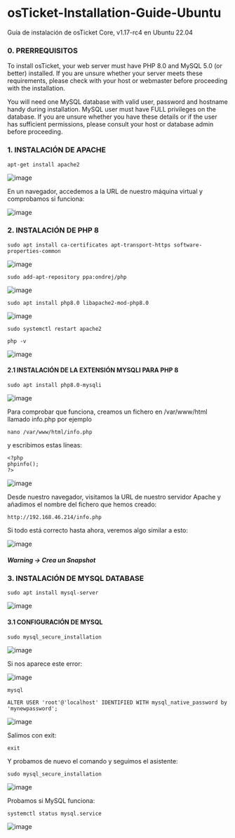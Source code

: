 # osTicket-Installation-Guide-Ubuntu
Guía de instalación de osTicket Core, v1.17-rc4 en Ubuntu 22.04

### 0.  PRERREQUISITOS

To install osTicket, your web server must have PHP 8.0 and MySQL 5.0 (or better) installed. If you are unsure whether your server meets these requirements, please check with your host or webmaster before proceeding with the installation.

You will need one MySQL database with valid user, password and hostname handy during installation. MySQL user must have FULL privileges on the database. If you are unsure whether you have these details or if the user has sufficient permissions, please consult your host or database admin before proceeding.

### 1. INSTALACIÓN DE APACHE

```shell
apt-get install apache2
```

![image](https://user-images.githubusercontent.com/20743678/190367570-093d6ac2-c0b4-4a21-b824-cae5bb0f524e.png)

En un navegador, accedemos a la URL de nuestro máquina virtual y comprobamos si funciona:

![image](https://user-images.githubusercontent.com/20743678/190367841-1938c201-9728-45b7-85e6-ec12a9243a86.png)

### 2. INSTALACIÓN DE PHP 8

```shell
sudo apt install ca-certificates apt-transport-https software-properties-common
```

![image](https://user-images.githubusercontent.com/20743678/190368199-ff183676-8553-48b7-a5f1-d292dcc2c886.png)

```shell
sudo add-apt-repository ppa:ondrej/php
```

![image](https://user-images.githubusercontent.com/20743678/190368451-23265c03-e5ef-4f68-b0bf-31f9cd753b5d.png)


```shell
sudo apt install php8.0 libapache2-mod-php8.0
```

![image](https://user-images.githubusercontent.com/20743678/190368692-aac9c322-5e4f-49cc-8958-a81dd3dacc53.png)


```shell
sudo systemctl restart apache2
```

```shell
php -v
```

![image](https://user-images.githubusercontent.com/20743678/190368901-e0382902-a13d-4cd1-b787-579ea2a61183.png)

#### 2.1 INSTALACIÓN DE LA EXTENSIÓN MYSQLI PARA PHP 8

```shell
sudo apt install php8.0-mysqli 
```

![image](https://user-images.githubusercontent.com/20743678/190369709-a8a97c4f-1566-4406-b1f3-9002e1756e64.png)

Para comprobar que funciona, creamos un fichero en /var/www/html llamado info.php por ejemplo

```shell
nano /var/www/html/info.php
```

y escribimos estas líneas:

 ```shell
<?php
phpinfo();
?>
```

![image](https://user-images.githubusercontent.com/20743678/190370162-be39a198-143b-4dce-9141-5c5c39810069.png)

Desde nuestro navegador, visitamos la URL de nuestro servidor Apache y añadimos el nombre del fichero que hemos creado:

```shell
http://192.168.46.214/info.php
```

Si todo está correcto hasta ahora, veremos algo similar a esto:

![image](https://user-images.githubusercontent.com/20743678/190371854-5b08c8a9-bea8-4078-a629-b43c2156a28b.png)

##### Warning -> Crea un Snapshot

### 3. INSTALACIÓN DE MYSQL DATABASE

```shell
sudo apt install mysql-server
```

![image](https://user-images.githubusercontent.com/20743678/190381304-84dea3a9-69d8-4e68-8cda-6aca37be3508.png)

#### 3.1 CONFIGURACIÓN DE MYSQL

```shell
sudo mysql_secure_installation
```

![image](https://user-images.githubusercontent.com/20743678/190381413-b33bebe1-d0a4-474a-97ac-a24967ba3693.png)

Si nos aparece este error:

![image](https://user-images.githubusercontent.com/20743678/190382549-7923d3a9-928b-4ba9-ac7b-1f673b9f3916.png)

```shell
mysql
```

```shell
ALTER USER 'root'@'localhost' IDENTIFIED WITH mysql_native_password by 'mynewpassword';
```

![image](https://user-images.githubusercontent.com/20743678/190383805-69981a35-ec36-4a59-97b9-06e54cfcea03.png)

Salimos con exit:

```shell
exit
```

Y probamos de nuevo el comando y seguimos el asistente:

```shell
sudo mysql_secure_installation
```

![image](https://user-images.githubusercontent.com/20743678/190384498-6d7eaec6-cec5-4b84-8c30-7b9ea87c0510.png)

Probamos si MySQL funciona:

```shell
systemctl status mysql.service
```

![image](https://user-images.githubusercontent.com/20743678/190384728-a043ed3b-e1ab-4614-a8a2-96c50c9c8618.png)




